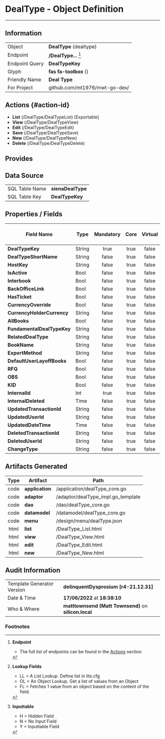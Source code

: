 # **DealType** - Object Definition
---
##  Information
|   |   |
|---|---|
|Object         |**DealType** (dealtype) |
|Endpoint 	    |**/DealType...** [^1]|
|Endpoint Query |**DealTypeKey**|
Glyph|**fas fa-toolbox** ()
Friendly Name|**Deal Type**|
|For Project    |github.com/mt1976/mwt-go-dev/|

##  Actions {#action-id}
* **List** (/DealType/DealTypeList) [Exportable]
* **View** (/DealType/DealTypeView)
* **Edit** (/DealType/DealTypeEdit)
* **Save** (/DealType/DealTypeSave)
* **New** (/DealType/DealTypeNew)
* **Delete** (/DealType/DealTypeDelete)







##  Provides







##  Data Source 
|   |   |
|---|---|
SQL Table Name       | **sienaDealType**
SQL Table Key | **DealTypeKey**



##  Properties / Fields
| Field Name| Type | Mandatory | Core | Virtual | Overide | Lookup [^2]| Lookup Object      | Lookup Field Source         | Lookup Return Value                | Inputable [^3]|DB Column|Default Value| No Change | Callout | Internal | Display | Mask |
| -- | --  | :--: | :--: | :--: |:--: |:--: |:--: |-- |-- |:--: |-- | --| :--: | :--: | :--: | -- | -- |
|**DealTypeKey**|String|true|true|false|false|||||Y|DealTypeKey||false|false|false|text||
|**DealTypeShortName**|String|false|true|false|false|||||Y|DealTypeShortName||false|false|false|text||
|**HostKey**|String|false|true|false|false|||||Y|HostKey||false|false|false|text||
|**IsActive**|Bool|false|true|false|false|||||Y|IsActive|True|false|false|false|text||
|**Interbook**|Bool|false|true|false|false|||||Y|Interbook|True|false|false|false|text||
|**BackOfficeLink**|Bool|false|true|false|false|||||Y|BackOfficeLink|True|false|false|false|text||
|**HasTicket**|Bool|false|true|false|false|||||Y|HasTicket|True|false|false|false|text||
|**CurrencyOverride**|Bool|false|true|false|false|||||Y|CurrencyOverride|True|false|false|false|text||
|**CurrencyHolderCurrency**|String|false|true|false|false|||||Y|CurrencyHolderCurrency||false|false|false|text||
|**AllBooks**|Bool|false|true|false|false|||||Y|AllBooks|True|false|false|false|text||
|**FundamentalDealTypeKey**|String|false|true|false|false|||||Y|FundamentalDealTypeKey||false|false|false|text||
|**RelatedDealType**|String|false|true|false|false|||||Y|RelatedDealType||false|false|false|text||
|**BookName**|String|false|true|false|false|||||Y|BookName||false|false|false|text||
|**ExportMethod**|String|false|true|false|false|||||Y|ExportMethod||false|false|false|text||
|**DefaultUserLayoffBooks**|Bool|false|true|false|false|||||Y|DefaultUserLayoffBooks|True|false|false|false|text||
|**RFQ**|Bool|false|true|false|false|||||Y|RFQ|True|false|false|false|text||
|**OBS**|Bool|false|true|false|false|||||Y|OBS|True|false|false|false|text||
|**KID**|Bool|false|true|false|false|||||Y|KID|True|false|false|false|text||
|**InternalId**|Int|true|true|false|false|||||Y|InternalId|0|false|false|false|text||
|**InternalDeleted**|Time|false|true|false|false|||||Y|InternalDeleted||false|false|false|text||
|**UpdatedTransactionId**|String|false|true|false|false|||||Y|UpdatedTransactionId||false|false|false|text||
|**UpdatedUserId**|String|false|true|false|false|||||Y|UpdatedUserId||false|false|false|text||
|**UpdatedDateTime**|Time|false|true|false|false|||||Y|UpdatedDateTime||false|false|false|text||
|**DeletedTransactionId**|String|false|true|false|false|||||Y|DeletedTransactionId||false|false|false|text||
|**DeletedUserId**|String|false|true|false|false|||||Y|DeletedUserId||false|false|false|text||
|**ChangeType**|String|false|true|false|false|||||Y|ChangeType||false|false|false|text||


##  Artifacts Generated
| Type | Artifact | Path|
| :--: | -- | -- |
| code | **application** | /application/dealType_core.go |
| code | **adaptor** | /adaptor/dealType_impl.go_template |
| code | **dao** | /dao/dealType_core.go |
| code | **datamodel** | /datamodel/dealType_core.go |
| code | **menu** | /design/menu/dealType.json |
| html | **list** | /DealType_List.html |
| html | **view** | /DealType_View.html |
| html | **edit** | /DealType_Edit.html |
| html | **new** | /DealType_New.html |


## Audit Information
|   |   |
|---|---|
Template Generator Version   | **delinquentDysprosium [r4-21.12.31]**
Date & Time		     | **17/06/2022** at **18:38:10**
Who & Where		     | **matttownsend (Matt Townsend)** on **silicon.local**

### Footnotes
[^1]: **Endpoint**
    * The full list of endpoints can be found in the [Actions](#action-id) section
[^2]: **Lookup Fields**
    * LL = A List Lookup. Define list in lits.cfg
    * OL = An Object Lookup. Get a list of values from an Object
    * FL = Fetches 1 value from an object based on the content of the field. 
[^3]: **Inputtable**   
    * H = Hidden Field
    * N = No Input Field
    * Y = Inputtable Field